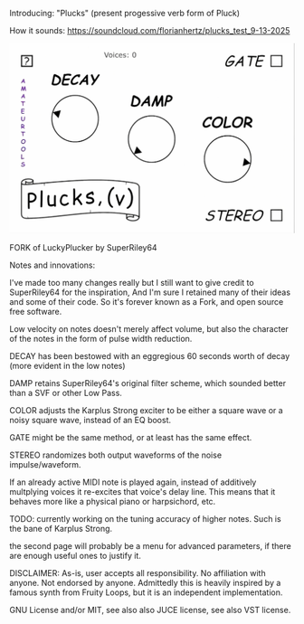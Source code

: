 Introducing: "Plucks" (present progessive verb form of Pluck)

How it sounds: https://soundcloud.com/florianhertz/plucks_test_9-13-2025

<img width="600" alt="image" src="https://raw.githubusercontent.com/amateurtools/Plucks/refs/heads/main/PLUCKS_GUI.jpg" />

FORK of LuckyPlucker by SuperRiley64

Notes and innovations:

I've made too many changes really but I still want to give credit to SuperRiley64 for the inspiration,
And I'm sure I retained many of their ideas and some of their code. So it's forever known as a Fork, and
open source free software.

Low velocity on notes doesn't merely affect volume, but also the character of the notes in the form of pulse width reduction.

DECAY has been bestowed with an eggregious 60 seconds worth of decay (more evident in the low notes)

DAMP retains SuperRiley64's original filter scheme, which sounded better than a SVF or other Low Pass.

COLOR adjusts the Karplus Strong exciter to be either a square wave or a noisy square wave, instead of an EQ boost.

GATE might be the same method, or at least has the same effect.

STEREO randomizes both output waveforms of the noise impulse/waveform.

If an already active MIDI note is played again, instead of additively multplying voices it re-excites that voice's delay line.
This means that it behaves more like a physical piano or harpsichord, etc.

TODO: 
currently working on the tuning accuracy of higher notes. Such is the bane of Karplus Strong. 

the second page will probably be a menu for advanced parameters, if there are enough useful ones to justify it.

DISCLAIMER:
As-is, user accepts all responsibility. No affiliation with anyone. Not endorsed by anyone.
Admittedly this is heavily inspired by a famous synth from Fruity Loops, but it is an independent implementation.

GNU License and/or MIT, see also also JUCE license, see also VST license.

